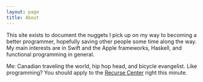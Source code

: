 ```yaml
---
layout: page
title: About
---
```


This site exists to document the nuggets I pick up on my way to becoming a better programmer, hopefully saving other people some time along the way. My main interests are in Swift and the Apple frameworks, Haskell, and functional programming in general.

Me: Canadian traveling the world, hip hop head, and bicycle evangelist. Like programming? You should apply to the [Recurse Center](https://www.recurse.com) right this minute.
